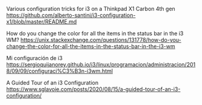 Various configuration tricks for i3 on a Thinkpad X1 Carbon 4th gen
https://github.com/alberto-santini/i3-configuration-x1/blob/master/README.md

How do you change the color for all the items in the status bar in the i3 WM?
https://unix.stackexchange.com/questions/131778/how-do-you-change-the-color-for-all-the-items-in-the-status-bar-in-the-i3-wm

Mi configuración de i3
https://sergioquijanorey.github.io/i3/linux/programacion/administracion/2018/09/09/configuraci%C3%B3n-i3wm.html

A Guided Tour of an i3 Configuration
https://www.sglavoie.com/posts/2020/08/15/a-guided-tour-of-an-i3-configuration/
